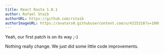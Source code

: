 ```yaml
---
title: React Rasta 1.0.1
author: Rafael Staib
authorURL: https://github.com/rstaib
authorImageURL: https://avatars0.githubusercontent.com/u/4325318?s=100&v=4
---
```


Yeah, our first patch is on its way ;-)

<!--truncate-->

Nothing really change. We just did some little code improvements.
